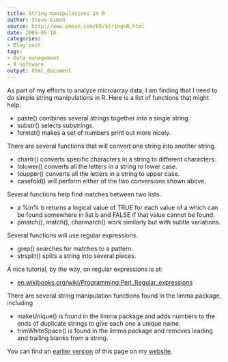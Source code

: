 ```yaml
---
title: String manipulations in R
author: Steve Simon
source: http://www.pmean.com/05/StringsR.html
date: 2005-05-10
categories:
- Blog post
tags:
- Data management
- R software
output: html_document
---
```

As part of my efforts to analyze microarray data, I am finding that I
need to do simple string manipulations in R. Here is a list of functions
that might help.

-   paste() combines several strings together into a single string.
-   substr() selects substrings.
-   format() makes a set of numbers print out more nicely.

There are several functions that will convert one string into another
string.

-   chartr() converts specific characters in a string to different
    characters.
-   tolower() converts all the letters in a string to lower case.
-   toupper() converts all the letters in a string to upper case.
-   casefold() will perform either of the two conversions shown above.

Several functions help find matches between two lists.

-   a %in% b returns a logical value of TRUE for each value of a which
    can be found somewhere in list b and FALSE if that value cannot be
    found.
-   pmatch(), match(), charmatch() work similarly but with subtle
    variations.

Several functions will use regular expressions.

-   grep() searches for matches to a pattern.
-   strsplit() splits a string into several pieces.

A nice tutorial, by the way, on regular expressions is at:

-   [en.wikibooks.org/wiki/Programming:Perl\_Regular\_expressions](http://en.wikibooks.org/wiki/Programming:Perl_Regular_expressions)

There are several string manipulation functions found in the limma
package, including

-   makeUnique() is found in the limma package and adds numbers to the
    ends of duplicate strings to give each one a unique name.
-   trimWhiteSpace() is found in the limma package and removes leading
    and trailing blanks from a string.

You can find an [earlier version][sim1] of this page on my [website][sim2].

[sim1]: http://www.pmean.com/05/StringsR.html
[sim2]: http://www.pmean.com
